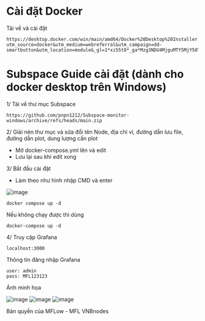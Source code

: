 # Cài đặt Docker
Tải về và cài đặt
```
https://desktop.docker.com/win/main/amd64/Docker%20Desktop%20Installer.exe?utm_source=docker&utm_medium=webreferral&utm_campaign=dd-smartbutton&utm_location=module&_gl=1*xi55t8*_ga*Mzg3NDU4MjguMTY5MjY5OTgxMg..*_ga_XJWPQMJYHQ*MTY5MzI1NDg2NC4zLjAuMTY5MzI1NDg2NC42MC4wLjA
```
# Subspace Guide cài đặt (dành cho docker desktop trên Windows)
1/ Tải về thư mục Subspace
```
https://github.com/pnpn1212/Subspace-monitor-windows/archive/refs/heads/main.zip
```
2/ Giải nén thư mục và sửa đổi tên Node, địa chỉ ví, đường dẫn lưu file, đường dẫn plot, dung lượng cần plot
- Mở docker-compose.yml lên và edit 
- Lưu lại sau khi edit xong

3/ Bắt đầu cài đặt
- Làm theo như hình nhập CMD và enter

![image](https://github.com/pnpn1212/Subspace-monitor-windows/assets/76662222/7c8e766f-4b20-4f5d-bc4d-491fd93c42ce)

```
docker compose up -d
```
Nếu không chạy được thì dùng 
```
docker-compose up -d
```
4/
Truy cập Grafana
```
localhost:3000
```

Thông tin đăng nhập Grafana
```
user: admin
pass: MFL123123
```

Ảnh minh họa

![image](https://github.com/pnpn1212/Subspace-monitor-linux/assets/76662222/cb17be13-2e60-4a98-a978-8d5e631dcd9a)
![image](https://github.com/pnpn1212/Subspace-monitor-linux/assets/76662222/977ef134-b3b5-458e-a4f6-5e7e3ba1a562)
![image](https://github.com/pnpn1212/Subspace-monitor-linux/assets/76662222/ac7b4031-42ec-4e99-9b22-85f8d5a69e5a)

Bản quyền của MFLow - MFL VNBnodes
